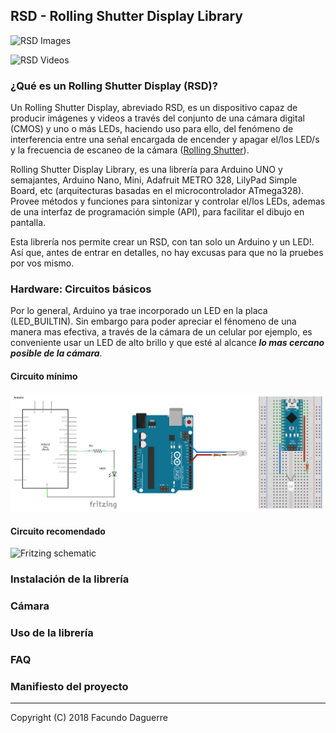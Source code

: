 ## RSD - Rolling Shutter Display Library 

![RSD Images]()

![RSD Videos]()

### ¿Qué es un Rolling Shutter Display (RSD)?

Un Rolling Shutter Display, abreviado RSD, es un dispositivo capaz de producir imágenes y videos a través del conjunto de una cámara digital (CMOS) y uno o más LEDs, haciendo uso para ello, del fenómeno de interferencia entre una señal encargada de encender y apagar el/los LED/s y la frecuencia de escaneo de la cámara ([Rolling Shutter](https://es.wikipedia.org/wiki/Rolling_shutter)).

Rolling Shutter Display Library, es una librería para Arduino UNO y semajantes, Arduino Nano, Mini, Adafruit METRO 328, LilyPad Simple Board, etc (arquitecturas basadas en el microcontrolador ATmega328). Provee métodos y funciones para sintonizar y controlar el/los LEDs, ademas de una interfaz de programación simple (API), para facilitar el dibujo en pantalla.

Esta librería nos permite crear un RSD, con tan solo un Arduino y un LED!. Así que, antes de entrar en detalles, no hay excusas para que no la pruebes por vos mismo.

### Hardware: Circuitos básicos
Por lo general, Arduino ya trae incorporado un LED en la placa (LED_BUILTIN). Sin embargo para poder apreciar el fénomeno de una manera mas efectiva, a través de la cámara de un celular por ejemplo, es conveniente usar un LED de alto brillo y que esté al alcance ***lo mas cercano posible de la cámara***.

#### Circuito mínimo
![minimal setup](/media/Circuito_minimo_conjunto.png) 

#### Circuito recomendado


![Fritzing schematic]()

### Instalación de la librería

### Cámara

### Uso de la librería

### FAQ

### Manifiesto del proyecto

---

Copyright (C) 2018 Facundo Daguerre

